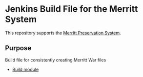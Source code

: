 # Jenkins Build File for the Merritt System

This repository supports the [Merritt Preservation System](https://github.com/CDLUC3/mrt-doc).

## Purpose

Build file for consistently creating Merritt War files

- [Build module](src/org/cdlib/mrt/build/BuildFunctions.groovy)
